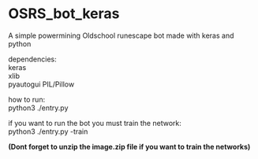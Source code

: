 # OSRS_bot_keras
A simple powermining Oldschool runescape bot made with keras and python 

dependencies:<br>
keras<br>
xlib<br>
pyautogui
PIL/Pillow


how to run:<br>
python3 ./entry.py

if you want to run the bot you must train the network:<br>
python3 ./entry.py -train

<b>(Dont forget to unzip the image.zip file if you want to train the networks)</b>
